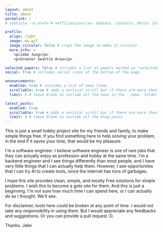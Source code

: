 ```yaml
---
layout: about
title: about
permalink: /
# subtitle: <a href='#'>Affiliations</a>. Address. Contacts. Motto. Etc.

profile:
  align: right
  image: ma.gif
  image_circular: false # crops the image to make it circular
  more_info: >
    <p>Jake Jung</p>
    <p>Greater Seattle Area</p>

selected_papers: false # includes a list of papers marked as "selected={true}"
social: true # includes social icons at the bottom of the page

announcements:
  enabled: true # includes a list of news items
  scrollable: true # adds a vertical scroll bar if there are more than 3 news items
  limit: 5 # leave blank to include all the news in the `_news` folder

latest_posts:
  enabled: true
  scrollable: true # adds a vertical scroll bar if there are more than 3 new posts items
  limit: 3 # leave blank to include all the blog posts
---
```


This is just a small hobby project site for my friends and family, to make simple things free. If you find something here to help solving your problem, in the end if it saves your time, that would be my pleasure.

I'm a software engineer. I believe software engineer is one of rare jobs that they can actually enjoy as profession and hobby at the same time. I'm a backend engineer and I see things differently than most people, and I have very little things that I can actually help them. However, I see opportunites that I can try AI to create tools, since the internet has tons of garbages.

I hope this site provides clean, simple, and mostly Free solutions for simple problems. I wish this to become a goto site for them. And this is just a beginning. I'm not sure how much time I can spend here, or I can actually do as I thought. We'll see.

For disclaimer, tools here could be broken at any point of time. I would not take any responsibility in using them. But I would appreciate any feedbacks and suggestions. Or you can provide a pull request :D.

Thanks. Jake

<!-- Write your biography here. Tell the world about yourself. Link to your favorite [subreddit](http://reddit.com). You can put a picture in, too. The code is already in, just name your picture `prof_pic.jpg` and put it in the `img/` folder.

Put your address / P.O. box / other info right below your picture. You can also disable any of these elements by editing `profile` property of the YAML header of your `_pages/about.md`. Edit `_bibliography/papers.bib` and Jekyll will render your [publications page](/al-folio/publications/) automatically.

Link to your social media connections, too. This theme is set up to use [Font Awesome icons](https://fontawesome.com/) and [Academicons](https://jpswalsh.github.io/academicons/), like the ones below. Add your Facebook, Twitter, LinkedIn, Google Scholar, or just disable all of them. -->
